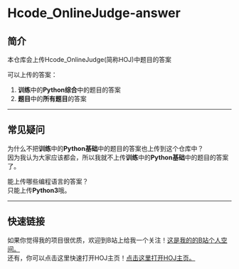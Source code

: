 # Hcode_OnlineJudge-answer

## 简介

本仓库会上传Hcode_OnlineJudge(简称HOJ)中题目的答案

可以上传的答案：

1. **训练**中的**Python综合**中的题目的答案
2. **题目**中的**所有题目**的答案

---

## 常见疑问

为什么不把**训练**中的**Python基础**中的题目的答案也上传到这个仓库中？ <br>
因为我认为大家应该都会，所以我就不上传**训练**中的**Python基础**中的题目的答案了。

能上传哪些编程语言的答案？<br>
只能上传**Python3**哦。

---

## 快速链接

如果你觉得我的项目很优质，欢迎到B站上给我一个关注！[这是我的的B站个人空间。](https://space.bilibili.com/3493260483889303?spm_id_from=333.337.0.0) <br>
还有，你可以点击这里快速打开HOJ主页！[点击这里打开HOJ主页。](https://oj.codinghou.cn/home)
